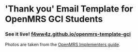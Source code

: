 # 'Thank you' Email Template for OpenMRS GCI Students

### See it live! [f4ww4z.github.io/openmrs-template-gci](https://f4ww4z.github.io/openmrs-template-gci/)

Photos are taken from the [OpenMRS Implementers guide](https://om.rs/guide).